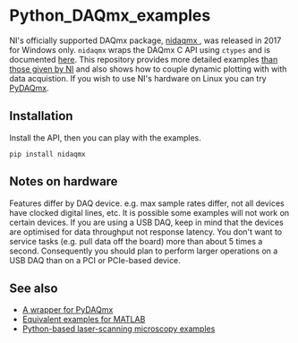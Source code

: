# Python_DAQmx_examples

NI's officially supported DAQmx package, [nidaqmx ](https://github.com/ni/nidaqmx-python), was released in 2017 for Windows only. 
`nidaqmx` wraps the DAQmx C API using `ctypes` and is documented [here](https://nidaqmx-python.readthedocs.io/en/latest/index.html). 
This repository provides more detailed examples [than those given by NI](https://github.com/ni/nidaqmx-python/tree/master/nidaqmx_examples) and also shows how to couple dynamic plotting with with data acquistion. 
If you wish to use NI's hardware on Linux you can try [PyDAQmx](https://pythonhosted.org/PyDAQmx/index.html). 


## Installation
Install the API, then you can play with the examples.
```
pip install nidaqmx
```


## Notes on hardware
Features differ by DAQ device.
e.g. max sample rates differ, not all devices have clocked digital lines, etc. 
It is possible some examples will not work on certain devices.
If you are using a USB DAQ, keep in mind that the devices are optimised for data throughput not response latency. 
You don't want to service tasks (e.g. pull data off the board) more than about 5 times a second. 
Consequently you should plan to perform larger operations on a USB DAQ than on a PCI or PCIe-based device. 



## See also
* [A wrapper for PyDAQmx](https://github.com/petebachant/daqmx)
* [Equivalent examples for MATLAB](https://github.com/tenss/MATLAB_DAQmx_examples)
* [Python-based laser-scanning microscopy examples](https://github.com/tenss/SimplePyScanner)
